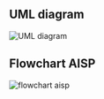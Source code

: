 ## UML diagram
![UML diagram](https://github.com/user-attachments/assets/0ecc1752-3c1b-44d8-8807-fd11d5730c4c)
## Flowchart AISP
![flowchart aisp](https://github.com/user-attachments/assets/c44e4058-9cdf-4f08-8d02-480011880bcf)

